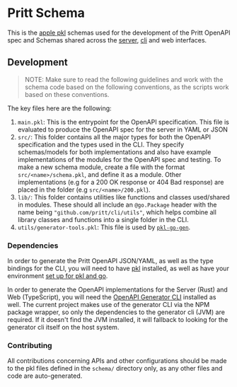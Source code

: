 <!-- TODO: Update these docs -->

# Pritt Schema

This is the [apple pkl](https://pkl-lang.org/) schemas used for the development
of the Pritt OpenAPI spec and Schemas shared across the [server](./server),
[cli](./cli) and web interfaces.

## Development

> NOTE: Make sure to read the following guidelines and work with the schema code
> based on the following conventions, as the scripts work based on these
> conventions.

The key files here are the following:

1. `main.pkl`: This is the entrypoint for the OpenAPI specification. This file
   is evaluated to produce the OpenAPI spec for the server in YAML or JSON
2. `src/`: This folder contains all the major types for both the OpenAPI
   specification and the types used in the CLI. They specify schemas/models for
   both implementations and also have example implementations of the modules for
   the OpenAPI spec and testing. To make a new schema module, create a file with
   the format `src/<name>/schema.pkl`, and define it as a module. Other
   implementations (e.g for a 200 OK response or 404 Bad response) are placed in
   the folder (e.g `src/<name>/200.pkl`).
3. `lib/`: This folder contains utilities like functions and classes used/shared
   in modules. These should all include an `@go.Package` header with the name
   being `"github.com/pritt/cli/utils"`, which helps combine all library classes
   and functions into a single folder in the CLI.
4. `utils/generator-tools.pkl`: This file is used by
   [`pkl-go-gen`](https://pkl-lang.org/go/current/codegen.html).

### Dependencies

In order to generate the Pritt OpenAPI JSON/YAML, as well as the type bindings
for the CLI, you will need to have [pkl](https://pkl-lang.org/) installed, as
well as have your environment
[set up for pkl and go](https://pkl-lang.org/go/current/codegen.html).

In order to generate the OpenAPI implementations for the Server (Rust) and Web
(TypeScript), you will need the
[OpenAPI Generator CLI](https://openapi-generator.tech/) installed as well. The
current project makes use of the generator CLI via the NPM package wrapper, so
only the dependencies to the generator cli (JVM) are required. If it doesn't
find the JVM installed, it will fallback to looking for the generator cli itself
on the host system.

### Contributing

All contributions concerning APIs and other configurations should be made to the
pkl files defined in the `schema/` directory only, as any other files and code
are auto-generated.
